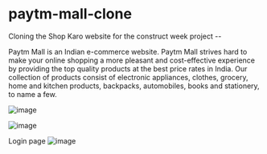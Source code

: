 # paytm-mall-clone
Cloning the Shop Karo website for the construct week project --



Paytm Mall is an  Indian e-commerce website.
Paytm Mall strives hard to make your online shopping a more pleasant and cost-effective experience by providing the top quality products at the best price rates in India. Our collection of products consist of electronic appliances, clothes, grocery, home and kitchen products, backpacks, automobiles, books and stationery, to name a few.

![image](https://github.com/priyankfz7/Shop_Karo_Clone/blob/master/frontend/src/images/Screenshot_20230123_122112.png?raw=true)





























![image](https://github.com/priyankfz7/Shop_Karo_Clone/blob/master/frontend/src/images/Screenshot_20230123_122159.png?raw=true)














Login page
![image](https://github.com/priyankfz7/Shop_Karo_Clone/blob/master/frontend/src/images/Screenshot_20230123_123233.png?raw=true)
